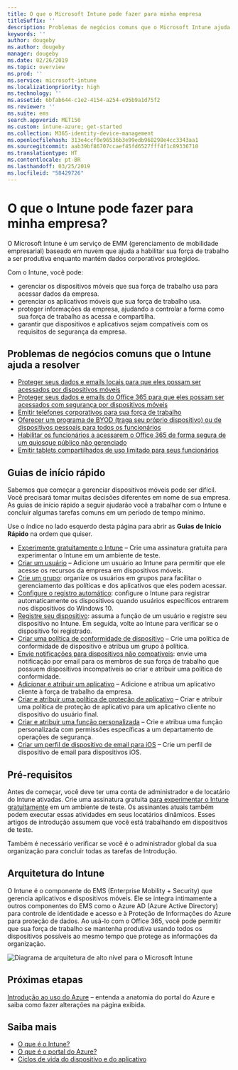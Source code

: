 ```yaml
---
title: O que o Microsoft Intune pode fazer para minha empresa
titleSuffix: ''
description: Problemas de negócios comuns que o Microsoft Intune ajuda a resolver.
keywords: ''
author: dougeby
ms.author: dougeby
manager: dougeby
ms.date: 02/26/2019
ms.topic: overview
ms.prod: ''
ms.service: microsoft-intune
ms.localizationpriority: high
ms.technology: ''
ms.assetid: 6bfab644-c1e2-4154-a254-e95b9a1d75f2
ms.reviewer: ''
ms.suite: ems
search.appverid: MET150
ms.custom: intune-azure; get-started
ms.collection: M365-identity-device-management
ms.openlocfilehash: 313e4ccf0e96536b3e99edb968298e4cc3343aa1
ms.sourcegitcommit: aab39bf86707ccaef45fd6527fff4f1c89336710
ms.translationtype: HT
ms.contentlocale: pt-BR
ms.lasthandoff: 03/25/2019
ms.locfileid: "58429726"
---
```

# <a name="what-can-intune-do-for-my-company"></a>O que o Intune pode fazer para minha empresa?
O Microsoft Intune é um serviço de EMM (gerenciamento de mobilidade empresarial) baseado em nuvem que ajuda a habilitar sua força de trabalho a ser produtiva enquanto mantém dados corporativos protegidos.

Com o Intune, você pode:

- gerenciar os dispositivos móveis que sua força de trabalho usa para acessar dados da empresa.
- gerenciar os aplicativos móveis que sua força de trabalho usa.
- proteger informações da empresa, ajudando a controlar a forma como sua força de trabalho as acessa e compartilha.
- garantir que dispositivos e aplicativos sejam compatíveis com os requisitos de segurança da empresa.

## <a name="common-business-problems-that-intune-helps-solve"></a>Problemas de negócios comuns que o Intune ajuda a resolver

* [Proteger seus dados e emails locais para que eles possam ser acessados por dispositivos móveis](common-scenarios.md#protecting-your-on-premises-email-and-data-so-it-can-be-safely-accessed-by-mobile-devices)
* [Proteger seus dados e emails do Office 365 para que eles possam ser acessados com segurança por dispositivos móveis](common-scenarios.md#protecting-your-office-365-email-and-data-so-it-can-be-safely-accessed-by-mobile-devices)
* [Emitir telefones corporativos para sua força de trabalho](common-scenarios.md#issue-corporate-owned-phones-to-your-employees)
* [Oferecer um programa de BYOD (traga seu próprio dispositivo) ou de dispositivos pessoais para todos os funcionários](common-scenarios.md#offer-a-bring-your-own-device-program-to-all-employees)
* [Habilitar os funcionários a acessarem o Office 365 de forma segura de um quiosque público não gerenciado](common-scenarios.md#enable-your-employees-to-securely-access-office-365-from-an-unmanaged-public-kiosk)
* [Emitir tablets compartilhados de uso limitado para seus funcionários](common-scenarios.md#issue-limited-use-shared-tablets-to-your-employees)

## <a name="quickstarts"></a>Guias de início rápido

Sabemos que começar a gerenciar dispositivos móveis pode ser difícil. Você precisará tomar muitas decisões diferentes em nome de sua empresa. As guias de início rápido a seguir ajudarão você a trabalhar com o Intune e concluir algumas tarefas comuns em um período de tempo mínimo.

Use o índice no lado esquerdo desta página para abrir as **Guias de Início Rápido** na ordem que quiser.

- [Experimente gratuitamente o Intune](free-trial-sign-up.md) – Crie uma assinatura gratuita para experimentar o Intune em um ambiente de teste.    
- [Criar um usuário](quickstart-create-user.md) – Adicione um usuário ao Intune para permitir que ele acesse os recursos da empresa em dispositivos móveis.
- [Crie um grupo](quickstart-create-group.md): organize os usuários em grupos para facilitar o gerenciamento das políticas e dos aplicativos que eles podem acessar.
- [Configure o registro automático](quickstart-setup-auto-enrollment.md): configure o Intune para registrar automaticamente os dispositivos quando usuários específicos entrarem nos dispositivos do Windows 10.
- [Registre seu dispositivo](quickstart-enroll-windows-device.md): assuma a função de um usuário e registre seu dispositivo no Intune. Em seguida, volte ao Intune para verificar se o dispositivo foi registrado.
- [Criar uma política de conformidade de dispositivo](quickstart-set-password-length-android.md) – Crie uma política de conformidade de dispositivo e atribua um grupo à política.
- [Envie notificações para dispositivos não compatíveis](quickstart-send-notification.md): envie uma notificação por email para os membros de sua força de trabalho que possuem dispositivos incompatíveis ao criar e atribuir uma política de conformidade.
- [Adicionar e atribuir um aplicativo](quickstart-add-assign-app.md) – Adicione e atribua um aplicativo cliente à força de trabalho da empresa.
- [Criar e atribuir uma política de proteção de aplicativo](quickstart-create-assign-app-policy.md) – Criar e atribuir uma política de proteção de aplicativo para um aplicativo cliente no dispositivo do usuário final.
- [Criar e atribuir uma função personalizada](quickstart-create-custom-role.md) – Crie e atribua uma função personalizada com permissões específicas a um departamento de operações de segurança. 
- [Criar um perfil de dispositivo de email para iOS](quickstart-email-profile.md) – Crie um perfil de dispositivo de email para dispositivos iOS.

## <a name="prerequisites"></a>Pré-requisitos

Antes de começar, você deve ter uma conta de administrador e de locatário do Intune ativadas. Crie uma assinatura gratuita [para experimentar o Intune gratuitamente](free-trial-sign-up.md) em um ambiente de teste. Os assinantes atuais também podem executar essas atividades em seus locatários dinâmicos. Esses artigos de introdução assumem que você está trabalhando em dispositivos de teste.

Também é necessário verificar se você é o administrador global da sua organização para concluir todas as tarefas de Introdução.

## <a name="intune-architecture"></a>Arquitetura do Intune

O Intune é o componente do EMS (Enterprise Mobility + Security) que gerencia aplicativos e dispositivos móveis. Ele se integra intimamente a outros componentes do EMS como o Azure AD (Azure Active Directory) para controle de identidade e acesso e à Proteção de Informações do Azure para proteção de dados. Ao usá-lo com o Office 365, você pode permitir que sua força de trabalho se mantenha produtiva usando todos os dispositivos possíveis ao mesmo tempo que protege as informações da organização.

![Diagrama de arquitetura de alto nível para o Microsoft Intune](/intune/media/intunearchitecture.svg)

## <a name="next-steps"></a>Próximas etapas

[Introdução ao uso do Azure](get-started-azure.md) – entenda a anatomia do portal do Azure e saiba como fazer alterações na página exibida.

## <a name="learn-more"></a>Saiba mais

* [O que é o Intune?](introduction-intune.md)
* [O que é o portal do Azure?](what-is-intune.md)
* [Ciclos de vida do dispositivo e do aplicativo](introduction-device-app-lifecycles.md)
